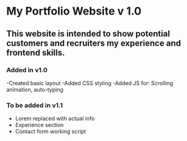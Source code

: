 # My Portfolio Website v 1.0

## This website is intended to show potential customers and recruiters my experience and frontend skills.

### Added in v1.0
-Created basic layout 
-Added CSS styling 
-Added JS for: Scrolling animation, auto-typing

### To be added in v1.1
- Lorem replaced with actual info
- Experience section
- Contact form working script
